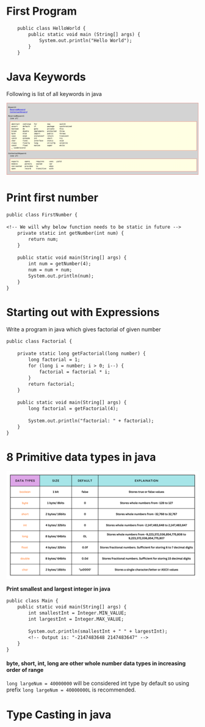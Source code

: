 # First Program

```
    public class HelloWorld {
        public static void main (String[] args) {
            System.out.println("Hello World");
        }
    }
```

# Java Keywords

Following is list of all keywords in java

![java keywords](./images/java-keywords.png)

# Print first number

```
public class FirstNumber {

<!-- We will why below function needs to be static in future -->
    private static int getNumber(int num) {
        return num;
    }

    public static void main(String[] args) {
        int num = getNumber(4);
        num = num + num;
        System.out.println(num);
    }
}
```

# Starting out with Expressions

Write a program in java which gives factorial of given number

```
public class Factorial {

    private static long getFactorial(long number) {
        long factorial = 1;
        for (long i = number; i > 0; i--) {
            factorial = factorial * i;
        }
        return factorial;
    }

    public static void main(String[] args) {
        long factorial = getFactorial(4);

        System.out.println("factorial: " + factorial);
    }
}
```

# 8 Primitive data types in java

![primitive data types in javas](./images/Primitive.png)

**Print smallest and largest integer in java**

```
public class Main {
    public static void main(String[] args) {
        int smallestInt = Integer.MIN_VALUE;
        int largestInt = Integer.MAX_VALUE;

        System.out.println(smallestInt + " " + largestInt);
        <!-- Output is: "-2147483648 2147483647" -->
    }
}
```

#### byte, short, int, long are other whole number data types in increasing order of range

`long largeNum = 40000000` will be considered int type by default so using prefix `long largeNum = 40000000L` is recommended.

# Type Casting in java
